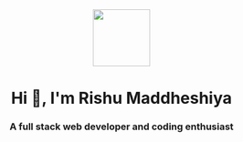 <div id="header" align="center">
  <img src="https://media.giphy.com/media/M9gbBd9nbDrOTu1Mqx/giphy.gif" width="100"/>
  <h1 align="center">Hi 👋, I'm Rishu Maddheshiya</h1>
<h3 align="center">A full stack web developer and coding enthusiast</h3>
